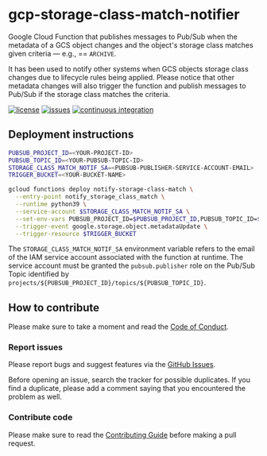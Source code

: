 # gcp-storage-class-match-notifier

Google Cloud Function that publishes messages to Pub/Sub when the metadata of a
GCS object changes and the object's storage class matches given criteria — 
e.g., == `ARCHIVE`.

It has been used to notify other systems when GCS objects storage class changes
due to lifecycle rules being applied. Please notice that other metadata changes
will also trigger the function and publish messages to Pub/Sub if the storage
class matches the criteria.

[![license](https://img.shields.io/github/license/ricardolsmendes/gcp-storage-class-match-notifier.svg)](https://github.com/ricardolsmendes/gcp-storage-class-match-notifier/blob/main/LICENSE)
[![issues](https://img.shields.io/github/issues/ricardolsmendes/gcp-storage-class-match-notifier.svg)](https://github.com/ricardolsmendes/gcp-storage-class-match-notifier/issues)
[![continuous integration](https://github.com/ricardolsmendes/gcp-storage-class-match-notifier/actions/workflows/continuous-integration.yaml/badge.svg)](https://github.com/ricardolsmendes/gcp-storage-class-match-notifier/actions/workflows/continuous-integration.yaml)

## Deployment instructions

```sh
PUBSUB_PROJECT_ID=<YOUR-PROJECT-ID>
PUBSUB_TOPIC_ID=<YOUR-PUBSUB-TOPIC-ID>
STORAGE_CLASS_MATCH_NOTIF_SA=<PUBSUB-PUBLISHER-SERVICE-ACCOUNT-EMAIL>
TRIGGER_BUCKET=<YOUR-BUCKET-NAME>

gcloud functions deploy notify-storage-class-match \
  --entry-point notify_storage_class_match \
  --runtime python39 \
  --service-account $STORAGE_CLASS_MATCH_NOTIF_SA \
  --set-env-vars PUBSUB_PROJECT_ID=$PUBSUB_PROJECT_ID,PUBSUB_TOPIC_ID=$PUBSUB_TOPIC_ID \
  --trigger-event google.storage.object.metadataUpdate \
  --trigger-resource $TRIGGER_BUCKET
```

The `STORAGE_CLASS_MATCH_NOTIF_SA` environment variable refers to the email of
the IAM service account associated with the function at runtime. The service
account must be granted the `pubsub.publisher` role on the Pub/Sub Topic
identified by `projects/${PUBSUB_PROJECT_ID}/topics/${PUBSUB_TOPIC_ID}`.

## How to contribute

Please make sure to take a moment and read the [Code of
Conduct](https://github.com/ricardolsmendes/gcp-storage-class-match-notifier/blob/main/.github/CODE_OF_CONDUCT.md).

### Report issues

Please report bugs and suggest features via the [GitHub
Issues](https://github.com/ricardolsmendes/gcp-storage-class-match-notifier/issues).

Before opening an issue, search the tracker for possible duplicates. If you
find a duplicate, please add a comment saying that you encountered the problem
as well.

### Contribute code

Please make sure to read the [Contributing
Guide](https://github.com/ricardolsmendes/gcp-storage-class-match-notifier/blob/main/.github/CONTRIBUTING.md)
before making a pull request.
